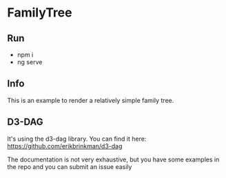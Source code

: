 # FamilyTree

## Run

- npm i
- ng serve

## Info

This is an example to render a relatively simple family tree.

## D3-DAG

It's using the d3-dag library. You can find it here: https://github.com/erikbrinkman/d3-dag

The documentation is not very exhaustive, but you have some examples in the repo and you can submit an issue easily
